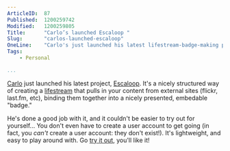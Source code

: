 ```yaml
---
ArticleID:  87
Published:  1200259742
Modified:   1200259805
Title:      "Carlo’s launched Escaloop "
Slug:       "carlos-launched-escaloop"
OneLine:    "Carlo's just launched his latest lifestream-badge-making project: Escaloop."
Tags:       
    - Personal

...
```

[Carlo][] just launched his latest project, [Escaloop][].  It's a nicely structured way of creating a [lifestream][] that pulls in your content from external sites (flickr, last.fm, etc), binding them together into a nicely presented, embedable "badge."

He's done a good job with it, and it couldn't be easier to try out for yourself...  You don't even have to create a user account to get going (in fact, you _can't_ create a user account: they don't exist!).  It's lightweight, and easy to play around with.  Go [try it out][escaloop], you'll like it!

[Carlo]: http://carlo.zottmann.org/ "Carlo Zottmann"
[Escaloop]: http://escaloop.com/ "Escaloop: Combine up to 20 RSS feeds to build a lifestream badge for your site"
[lifestream]: http://carlo.zottmann.org/lifestream/ "Carlo's life on the internets"